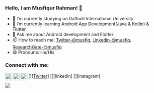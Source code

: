 ### Hello, I am Musfiqur Rahman! 👋



- 🔭 I’m currently studying on Daffodil International University
- 🌱 I’m currently learning Android App Development(Java & Kotlin) & Flutter
- 💬 Ask me about Android development and Flutter
- 📫 How to reach me: [Twitter-@musfiq](https://twitter.com/saye_musfiqur),
[Linkedin-@musfiq](https://www.linkedin.com/in/mushfiqur-rahman-7a9054185/),
[ResearchGate-@musfiq](https://www.researchgate.net/profile/Musfiqur-Rahman-12)
- 😄 Pronouns: He/His

### Connect with me:
[\[<img align="left" alt="codeSTACKr | Twitter" width="22px" src="https://cdn.jsdelivr.net/npm/simple-icons@v3/icons/twitter.svg" />\]\[Twitter\]](https://twitter.com/saye_musfiqur)
[<img align="left" alt="codeSTACKr | LinkedIn" width="22px" src="https://cdn.jsdelivr.net/npm/simple-icons@v3/icons/linkedin.svg" />][linkedin]
[<img align="left" alt="codeSTACKr | Instagram" width="22px" src="https://cdn.jsdelivr.net/npm/simple-icons@v3/icons/instagram.svg" />][instagram]

<img src="https://github-readme-stats.vercel.app/api?username=musfiqur552608&&show_icons=true&title_color=ffffff&icon_color=bb2acf&text_color=daf7dc&bg_color=151515">

